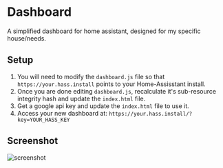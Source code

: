 # Dashboard
A simplified dashboard for home assistant, designed for my specific house/needs.

## Setup
1. You will need to modify the `dashboard.js` file so that `https://your.hass.install` points to your Home-Assisstant install.
2. Once you are done editing `dashboard.js`, recalculate it's sub-resource integrity hash and update the `index.html` file.
3. Get a google api key and update the `index.html` file to use it.
4. Access your new dashboard at: `https://your.hass.install/?key=YOUR_HASS_KEY`

## Screenshot
![screenshot](http://i.imgur.com/tPgozNI.png)
